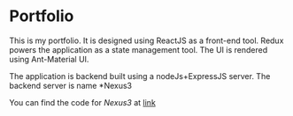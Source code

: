 # Portfolio
This is my portfolio. It is designed using ReactJS as a front-end tool. Redux powers the application as a state management tool. The UI is rendered using Ant-Material UI.

The application is backend built using a nodeJs+ExpressJS server. The backend server is name *Nexus3

You can find the code for *Nexus3* at [link](https://github.com/NodeJS-Projets/Nexus3)














